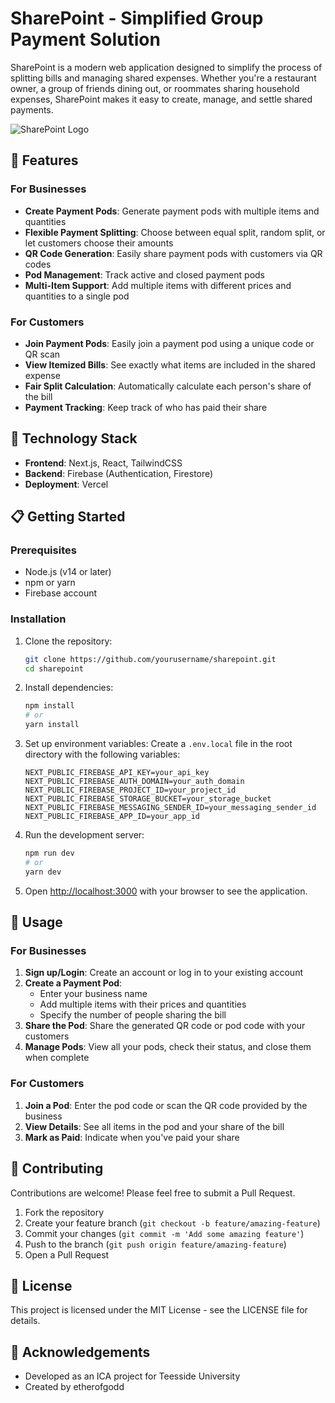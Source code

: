 # SharePoint - Simplified Group Payment Solution

SharePoint is a modern web application designed to simplify the process of splitting bills and managing shared expenses. Whether you're a restaurant owner, a group of friends dining out, or roommates sharing household expenses, SharePoint makes it easy to create, manage, and settle shared payments.

![SharePoint Logo](public/sharepoint-logo.png)

## 🌟 Features

### For Businesses
- **Create Payment Pods**: Generate payment pods with multiple items and quantities
- **Flexible Payment Splitting**: Choose between equal split, random split, or let customers choose their amounts
- **QR Code Generation**: Easily share payment pods with customers via QR codes
- **Pod Management**: Track active and closed payment pods
- **Multi-Item Support**: Add multiple items with different prices and quantities to a single pod

### For Customers
- **Join Payment Pods**: Easily join a payment pod using a unique code or QR scan
- **View Itemized Bills**: See exactly what items are included in the shared expense
- **Fair Split Calculation**: Automatically calculate each person's share of the bill
- **Payment Tracking**: Keep track of who has paid their share

## 🚀 Technology Stack

- **Frontend**: Next.js, React, TailwindCSS
- **Backend**: Firebase (Authentication, Firestore)
- **Deployment**: Vercel

## 📋 Getting Started

### Prerequisites
- Node.js (v14 or later)
- npm or yarn
- Firebase account

### Installation

1. Clone the repository:
   ```bash
   git clone https://github.com/yourusername/sharepoint.git
   cd sharepoint
   ```

2. Install dependencies:
   ```bash
   npm install
   # or
   yarn install
   ```

3. Set up environment variables:
   Create a `.env.local` file in the root directory with the following variables:
   ```
   NEXT_PUBLIC_FIREBASE_API_KEY=your_api_key
   NEXT_PUBLIC_FIREBASE_AUTH_DOMAIN=your_auth_domain
   NEXT_PUBLIC_FIREBASE_PROJECT_ID=your_project_id
   NEXT_PUBLIC_FIREBASE_STORAGE_BUCKET=your_storage_bucket
   NEXT_PUBLIC_FIREBASE_MESSAGING_SENDER_ID=your_messaging_sender_id
   NEXT_PUBLIC_FIREBASE_APP_ID=your_app_id
   ```

4. Run the development server:
   ```bash
   npm run dev
   # or
   yarn dev
   ```

5. Open [http://localhost:3000](http://localhost:3000) with your browser to see the application.

## 📱 Usage

### For Businesses

1. **Sign up/Login**: Create an account or log in to your existing account
2. **Create a Payment Pod**: 
   - Enter your business name
   - Add multiple items with their prices and quantities
   - Specify the number of people sharing the bill
3. **Share the Pod**: Share the generated QR code or pod code with your customers
4. **Manage Pods**: View all your pods, check their status, and close them when complete

### For Customers

1. **Join a Pod**: Enter the pod code or scan the QR code provided by the business
2. **View Details**: See all items in the pod and your share of the bill
3. **Mark as Paid**: Indicate when you've paid your share

## 🤝 Contributing

Contributions are welcome! Please feel free to submit a Pull Request.

1. Fork the repository
2. Create your feature branch (`git checkout -b feature/amazing-feature`)
3. Commit your changes (`git commit -m 'Add some amazing feature'`)
4. Push to the branch (`git push origin feature/amazing-feature`)
5. Open a Pull Request

## 📄 License

This project is licensed under the MIT License - see the LICENSE file for details.

## 🙏 Acknowledgements

- Developed as an ICA project for Teesside University
- Created by etherofgodd
